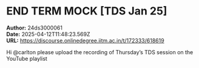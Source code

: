 # END TERM MOCK [TDS Jan 25]

**Author:** 24ds3000061  
**Date:** 2025-04-12T11:48:23.569Z  
**URL:** https://discourse.onlinedegree.iitm.ac.in/t/172333/618619

Hi @carlton please upload the recording of Thursday’s TDS session on the YouTube playlist
